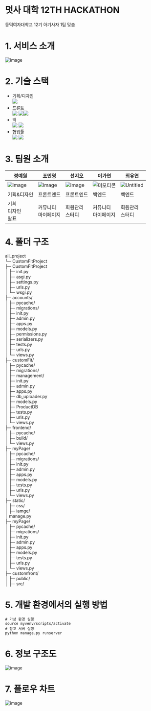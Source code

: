 # 멋사 대학 12TH HACKATHON 
동덕여자대학교 12기 아기사자 1팀 맞춤 




# 1. 서비스 소개
![image](https://github.com/2024-HERETHON/2024-Herethon-3/assets/111862541/15a5301f-8fa2-48ec-8116-8e4dff5321a3)





# 2. 기술 스택
- 기획/디자인<br/><img src="https://img.shields.io/badge/figma-F24E1E?style=for-the-badge&logo=figma&logoColor=white">
- 프론트<br/><img src="https://img.shields.io/badge/html5-E34F26?style=for-the-badge&logo=html5&logoColor=white">
<img src="https://img.shields.io/badge/css-1572B6?style=for-the-badge&logo=css3&logoColor=white"><img src="https://img.shields.io/badge/javascript-F7DF1E?style=for-the-badge&logo=javascript&logoColor=black"> 
- 백<br/><img src="https://img.shields.io/badge/python-3776AB?style=for-the-badge&logo=python&logoColor=white"> <img src="https://img.shields.io/badge/django-092E20?style=for-the-badge&logo=django&logoColor=white">
- 협업툴<br/><img src="https://img.shields.io/badge/github-181717?style=for-the-badge&logo=github&logoColor=white"> <img src="https://img.shields.io/badge/notion-000000?style=for-the-badge&logo=notion&logoColor=white">




# 3. 팀원 소개
|정예원|조민영|선지오|이가연|최유연|
|------|-----|------|------|------|
|![image](https://github.com/2024-HERETHON/2024-Herethon-3/assets/111862541/b138ef14-9e15-40ea-8796-9beb2c55252d)|![image](https://github.com/2024-HERETHON/2024-Herethon-3/assets/111862541/2210a672-7604-4d31-a99d-1ef6b5e0b1b2)|![image](https://github.com/2024-HERETHON/2024-Herethon-3/assets/111862541/32563c23-fa22-4539-9484-2c9c149acfdc)|![미모티콘](https://github.com/2024-HERETHON/2024-Herethon-3/assets/111862541/173da629-1b6d-407f-a974-c43ab8844e34)|![Untitled](https://github.com/2024-HERETHON/2024-Herethon-3/assets/111862541/5e8e97c3-a711-48fa-b3a4-8a33c0969143)|
|기획&디자인|프론트엔드|프론트엔드|백엔드|백엔드|
|기획<br/>디자인<br/>발표|커뮤니티<br/>마이페이지|회원관리<br/>스터디|커뮤니티<br/>마이페이지|회원관리<br/>스터디|




# 4. 폴더 구조
all_project<br/>
└─ CustomFitProject<br/>
├─ CustomFitProject<br/>
│  ├─ init.py<br/>
│  ├─ asgi.py<br/>
│  ├─ settings.py<br/>
│  ├─ urls.py<br/>
│  └─ wsgi.py<br/>
├─ accounts/<br/>
│  ├─ pycache/<br/>
│  ├─ migrations/<br/>
│  ├─ init.py<br/>
│  ├─ admin.py<br/>
│  ├─ apps.py<br/>
│  ├─ models.py<br/>
│  ├─ permissions.py<br/>
│  ├─ serializers.py<br/>
│  ├─ tests.py<br/>
│  ├─ urls.py<br/>
│  └─ views.py<br/>
├─ customFit/<br/>
│  ├─ pycache/<br/>
│  ├─ migrations/<br/>
│  ├─ management/<br/>
│  ├─ init.py<br/>
│  ├─ admin.py<br/>
│  ├─ apps.py<br/>
│  ├─ db_uploader.py<br/>
│  ├─ models.py<br/>
│  ├─ ProductDB<br/>
│  ├─ tests.py<br/>
│  ├─ urls.py<br/>
│  └─ views.py<br/>
├─ frontend/<br/>
│  ├─ pycache/<br/>
│  ├─ build/<br/>
│  └─ views.py<br/>
├─ myPage/<br/>
│  ├─ pycache/<br/>
│  ├─ migrations/<br/>
│  ├─ init.py<br/>
│  ├─ admin.py<br/>
│  ├─ apps.py<br/>
│  ├─ models.py<br/>
│  ├─ tests.py<br/>
│  ├─ urls.py<br/>
│  └─ views.py<br/>
├─ static/<br/>
│  ├─ css/<br/>
│  ├─ iamge/<br/> 
│ manage.py<br/>
├─ myPage/<br/>
│  ├─ pycache/<br/>
│  ├─ migrations/<br/>
│  ├─ init.py<br/>
│  ├─ admin.py<br/>
│  ├─ apps.py<br/>
│  ├─ models.py<br/>
│  ├─ tests.py<br/>
│  ├─ urls.py<br/>
│  └─ views.py<br/>
├─ customfront/<br/>
│  ├─ public/<br/>
│  ├─ src/<br/>





# 5. 개발 환경에서의 실행 방법
```
# 가상 환경 실행
source myvenv/scripts/activate
# 장고 서버 실행
python manage.py runserver
```




# 6. 정보 구조도
![image](https://github.com/2024-HERETHON/2024-Herethon-3/assets/111862541/c22bc1fe-adbb-410a-86b7-b53e4778c622)


# 7. 플로우 차트
![image](https://github.com/2024-HERETHON/2024-Herethon-3/assets/111862541/d1a55c71-dc9c-4a21-801e-f7438aee7222)


